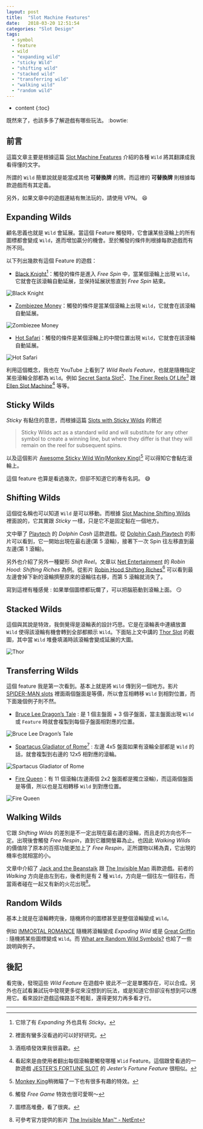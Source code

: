 ```yaml
---
layout: post
title:  "Slot Machine Features"
date:   2018-03-20 12:51:54
categories: "Slot Design"
tags:
  - symbol
  - feature
  - wild
  - "expanding wild"
  - "sticky Wild"
  - "shifting wild"
  - "stacked wild"
  - "transferring wild"
  - "walking wild"
  - "random wild"
---
```


* content
{:toc}

既然來了，也該多多了解遊戲有哪些玩法。 :bowtie:

<!-- more -->

## 前言

這篇文章主要是根據這篇 [Slot Machine Features](http://www.vegasslotsonline.com/features/) 介紹的各種 `Wild` 將其翻譯成我看得懂的文字。

所謂的 `Wild` 簡單說就是能當成其他 **可替換牌** 的牌。而這裡的 **可替換牌** 則根據每款遊戲而有其定義。

另外，如果文章中的遊戲連結有無法玩的，請使用 VPN。 :laughing:

## Expanding Wilds

顧名思義也就是 `Wild` 會延展。當這個 Feature 觸發時，它會讓某些滾輪上的所有圖標都會變成 `Wild`，進而增加贏分的機會。至於觸發的條件則根據每款遊戲而有所不同。

以下列出幾款有這個 Feature 的遊戲：

+ [Black Knight](http://www.vegasslotsonline.com/wms/black-knight/)[^1]：觸發的條件是進入 *Free Spin* 中，當某個滾輪上出現 `Wild`，它就會在該滾輪自動延展，並保持延展狀態直到 *Free Spin* 結束。

![Black Knight](/files/wild_features/black_knight.PNG)

+ [Zombiezee Money](http://www.vegasslotsonline.com/rival-gaming/zombiezee-money/)：觸發的條件是當某個滾輪上出現 `Wild`，它就會在該滾輪自動延展。

![Zombiezee Money](/files/wild_features/zombiezee_money.PNG)

+ [Hot Safari](https://www.pragmaticplay.com/games/hot-safari/?lang=en&cur=usd)：觸發的條件是某個滾輪上的中間位置出現 `Wild`，它就會在該滾輪自動延展。

![Hot Safari](/files/wild_features/hot_safari.PNG)

利用這個概念，我也在 YouTube 上看到了 *Wild Reels Feature*，也就是隨機指定某些滾輪全部都為 `Wild`。例如 [Secret Santa Slot](https://www.youtube.com/watch?v=bGLrVztEg5Y)[^2]、[The Finer Reels Of Life](https://www.youtube.com/watch?v=1t-F6PqIay8)[^3] 跟 [Ellen Slot Machine](https://www.youtube.com/watch?v=NGOKjD6Y8vs)[^4] 等等。

## Sticky Wilds

*Sticky* 有黏住的意思，而根據這篇 [Slots with Sticky Wilds](http://www.vegasslotsonline.com/features/sticky-wilds/) 的敘述

> Sticky Wilds act as a standard wild and will substitute for any other symbol to create a winning line, but where they differ is that they will remain on the reel for subsequent spins.

以及這個影片 [Awesome Sticky Wild Win(Monkey King)](https://www.youtube.com/watch?v=ZFOSbPzexZA)[^5] 可以得知它會黏在滾輪上。

這個 feature 也算是看過幾次，但卻不知道它的專有名詞。 :sweat_smile:

## Shifting Wilds

這個從名稱也可以知道 `Wild` 是可以移動。而根據 [Slot Machine Shifting Wilds](http://www.vegasslotsonline.com/features/shifting-wilds/) 裡面說的，它其實跟 *Sticky* 一樣，只是它不是固定黏在一個地方。

文中舉了 [Playtech](https://www.playtech.com) 的 *Dolphin Cash* 這款遊戲。從 [Dolphin Cash Playtech](https://www.youtube.com/watch?v=8tZUJdJ9JCs#t=00m54s) 的影片可以看到，它一開始出現在最右邊(第 5 滾輪)，接著下一次 Spin 往左移直到最左邊(第 1 滾輪)。

另外也介紹了另外一種變形 *Shift Reel*。文章以 [Net Entertainment](https://www.netent.com/en) 的 *Robin Hood: Shifting Riches* 為例。從影片 [Robin Hood Shifting Riches](https://www.youtube.com/watch?v=jZoNZEtagsg)[^6] 可以看到最左邊會掉下新的滾輪擠壓原來的滾輪往右移，而第 5 滾輪就消失了。

寫到這裡有種感覺 : 如果單個圖標都玩爛了，可以把腦筋動到滾輪上面。 :smirk:

## Stacked Wilds

這個與其說是特效，我倒覺得是滾輪表的設計巧思。它是在滾輪表中連續放置 `Wild` 使得該滾輪有機會轉到全部都顯示 `Wild`。下面貼上文中講的 [Thor Slot](https://www.youtube.com/watch?v=dS5ErCM9F_s) 的截圖，其中當 `Wild` 堆疊填滿時該滾輪會變成延展的大圖。

![Thor](/files/wild_features/thor.PNG)

## Transferring Wilds

這個 feature 我是第一次看到。基本上就是將 `Wild` 傳到另一個地方。影片 [SPIDER-MAN slots](https://www.youtube.com/watch?v=q5qqeA2DC8g) 裡面兩個盤面是等價，所以會互相轉移 `Wild` 到相對位置，而下面幾個例子則不然。

+ [Bruce Lee Dragon’s Tale](http://www.vegasslotsonline.com/wms/bruce-lee-dragons-tale/) : 是 1 個主盤面 + 3 個子盤面，當主盤面出現 `Wild` 或 `Feature` 時就會複製到每個子盤面相對應的位置。

![Bruce Lee Dragon’s Tale](/files/wild_features/bruce_lee_dragons_tale.PNG)

+ [Spartacus Gladiator of Rome](http://www.vegasslotsonline.com/wms/spartacus-gladiator-of-rome/)[^7] : 左邊 4x5 盤面如果有滾輪全部都是 `Wild` 的話，就會複製到右邊的 12x5 相對應的滾輪。

![Spartacus Gladiator of Rome](/files/wild_features/spartacus_gladiator_of_rome.PNG)

+ [Fire Queen](http://www.vegasslotsonline.com/wms/fire-queen/)：有 11 個滾輪(左邊兩個 2x2 盤面都是獨立滾輪)，而這兩個盤面是等價，所以也是互相轉移 `Wild` 到對應位置。

![Fire Queen](/files/wild_features/fire_queen.PNG)

## Walking Wilds

它跟 *Shifting Wilds* 的差別是不一定出現在最右邊的滾輪，而且走的方向也不一定。出現後會觸發 *Free Respin*，直到它離開螢幕為止。也因此 *Walking Wilds* 的價值除了原本的百搭功能更加上了 *Free Respin*，正所謂物以稀為貴，它出現的機率也就相當的小。

文章中介紹了 [Jack and the Beanstalk](http://www.vegasslotsonline.com/netent/jack-and-the-beanstalk/) 跟 [The Invisible Man](https://www.netent.com/en/game/the-invisible-man/) 兩款遊戲。前者的 *Walking* 方向是由左到右，後者則是有 2 種 `Wild`，方向是一個往左一個往右，而當兩者碰在一起又有新的火花出現[^8]。

## Random Wilds

基本上就是在滾輪轉完後，隨機將你的圖標甚至是整個滾輪變成 `Wild`。

例如 [IMMORTAL ROMANCE](https://www.youtube.com/watch?v=OSLpLiA_lmI) 隨機將滾輪變成 *Expading Wild* 或是 [Great Griffin](http://www.vegasslotsonline.com/microgaming/great-griffin/) : 隨機將某些圖標變成 `Wild`。而 [What are Random Wild Symbols?](https://www.moneyslots.net/slots-articles/what-are-random-wild-symbols/) 也給了一些說明與例子。

## 後記

看完後，發現這些 *Wild Feature* 在遊戲中 彼此不一定是單獨存在，可以合成。另外也在試看兼試玩中發現更多從來沒想到的玩法，或是知道它但卻沒有想到可以應用它。看來設計遊戲這條路並不輕鬆，還得更努力再多看才行。

----

[^1]: 它除了有 *Expanding* 外也具有 *Sticky*。
[^2]: 裡面有蠻多沒看過的可以好好研究。
[^3]: 酒瓶噴發效果我很喜歡。
[^4]: 看起來是由使用者翻出每個滾輪要觸發哪種 `Wlid` Feature。這個跟曾看過的一款遊戲 [JESTER'S FORTUNE SLOT](https://www.youtube.com/watch?v=UEr2X8pI8_U#t=06m03s) 的 *Jester’s Fortune Feature* 很相似。
[^5]: [Monkey King](https://africanslots.com/monkey-king)稍微瞄了一下也有很多有趣的特效。
[^6]: 觸發 *Free Game* 特效也很可愛啊～
[^7]: 圖標高堆疊，看了很爽。
[^8]: 可參考官方提供的影片 [The Invisible Man™ - NetEnt](https://www.youtube.com/watch?v=534-QXrJPHQ)